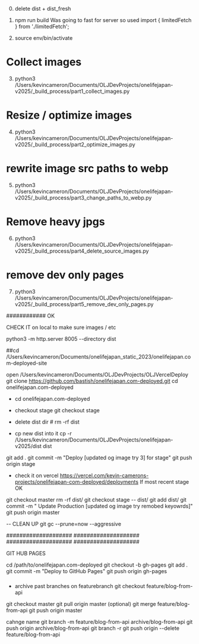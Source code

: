 0. delete dist + dist_fresh

1. npm run build
   Was going to fast for server so used
   import { limitedFetch } from './limitedFetch';

2. source env/bin/activate

# Collect images

3. python3 /Users/kevincameron/Documents/OLJDevProjects/onelifejapan-v2025/\_build_process/part1_collect_images.py

# Resize / optimize images

4. python3 /Users/kevincameron/Documents/OLJDevProjects/onelifejapan-v2025/\_build_process/part2_optimize_images.py

# rewrite image src paths to webp

5. python3 /Users/kevincameron/Documents/OLJDevProjects/onelifejapan-v2025/\_build_process/part3_change_paths_to_webp.py

# Remove heavy jpgs

6. python3 /Users/kevincameron/Documents/OLJDevProjects/onelifejapan-v2025/\_build_process/part4_delete_source_images.py

# remove dev only pages

7. python3 /Users/kevincameron/Documents/OLJDevProjects/onelifejapan-v2025/\_build_process/part5_remove_dev_only_pages.py

############
OK

CHECK IT on local to make sure images / etc

python3 -m http.server 8005 --directory dist

<!-- cd dist
python3 -m http.server 8005 -->

<!-- Branch Definitions
main (or master):
The primary branch containing the stable and production-ready code.

stage (or staging):
A branch used for testing and quality assurance before changes are merged into main. It reflects a pre-production environment where you can validate new features.

deploy (or deploy-branch):
A dedicated branch for deployment purposes. It can be the same as stage or a separate branch depending on your workflow.

production (or live):
Sometimes used interchangeably with main, but in some workflows, it's a separate branch reflecting the live site. -->

##cd /Users/kevincameron/Documents/onelifejapan_static_2023/onelifejapan.com-deployed-site

open /Users/kevincameron/Documents/OLJDevProjects/OLJVercelDeploy
git clone https://github.com/bastish/onelifejapan.com-deployed.git
cd onelifejapan.com-deployed

- cd onelifejapan.com-deployed

- checkout stage
  git checkout stage

- delete dist dir #
  rm -rf dist
- cp new dist into it
  cp -r /Users/kevincameron/Documents/OLJDevProjects/onelifejapan-v2025/dist dist

git add .
git commit -m "Deploy [updated og image try 3] for stage"
git push origin stage

- check it on vercel
  https://vercel.com/kevin-camerons-projects/onelifejapan-com-deployed/deployments
  If most recent stage OK

git checkout master
rm -rf dist/
git checkout stage -- dist/
git add dist/
git commit -m " Update Production [updated og image try remobed keyowrds]"
git push origin master

-- CLEAN UP
git gc --prune=now --aggressive

####################
####################
####################
####################

GIT HUB PAGES

cd /path/to/onelifejapan.com-deployed
git checkout -b gh-pages
git add .
git commit -m "Deploy to GitHub Pages"
git push origin gh-pages

###

- archive past branches
  on featurebranch
  git checkout feature/blog-from-api

git checkout master
git pull origin master (optional)
git merge feature/blog-from-api
git push origin master

cahnge name
git branch -m feature/blog-from-api archive/blog-from-api
git push origin archive/blog-from-api
git branch -r
git push origin --delete feature/blog-from-api
